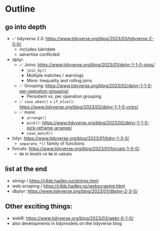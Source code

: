 # Outline

## go into depth

- ✅ tidyverse 2.0: https://www.tidyverse.org/blog/2023/03/tidyverse-2-0-0/
  - includes lubridate
  - advertise conflicted
- dplyr: 
  - ✅  Joins: https://www.tidyverse.org/blog/2023/01/dplyr-1-1-0-joins/
    - `join_by()`
    - Multiple matches / warnings
    - More: Inequality and rolling joins
  - ✅ Grouping: https://www.tidyverse.org/blog/2023/02/dplyr-1-1-0-per-operation-grouping/
    - Persistent vs. per operation grouping
  - ✅ `case_when()` + `if_else()`: https://www.tidyverse.org/blog/2023/02/dplyr-1-1-0-vctrs/
  - ✅ more:
    - `arrange()`
    - `pick()`: https://www.tidyverse.org/blog/2023/02/dplyr-1-1-0-pick-reframe-arrange/
    - `case_match()`
- tidyr: https://www.tidyverse.org/blog/2023/01/tidyr-1-3-0/
  - `separate_*()` family of functions 
- forcats: https://www.tidyverse.org/blog/2023/01/forcats-1-0-0/
  - `NA` in levels vs `NA` in values

## list at the end

- stringr / https://r4ds.hadley.nz/strings.html
- web scraping / https://r4ds.hadley.nz/webscraping.html
- dbplyr: https://www.tidyverse.org/blog/2023/01/dbplyr-2-3-0/

## Other exciting things:

- webR: https://www.tidyverse.org/blog/2023/03/webr-0-1-0/
- also developments in tidymodels on the tidyverse blog
